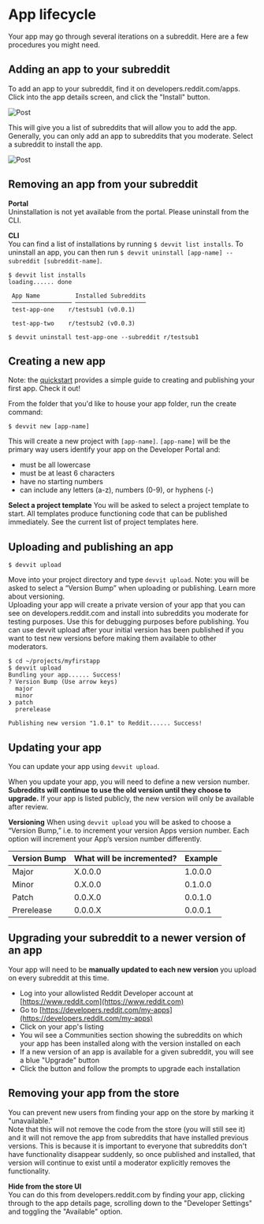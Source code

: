 # App lifecycle

Your app may go through several iterations on a subreddit. Here are a few procedures you might need.

## Adding an app to your subreddit

To add an app to your subreddit, find it on developers.reddit.com/apps. Click into the app details screen, and click the "Install" button.

![Post](./assets/install-app-button.png)

This will give you a list of subreddits that will allow you to add the app. Generally, you can only add an app to subreddits that you moderate. Select a subreddit to install the app.

![Post](./assets/communities-install-list.png)

## Removing an app from your subreddit

**Portal**  
Uninstallation is not yet available from the portal. Please uninstall from the CLI.

**CLI**  
You can find a list of installations by running `$ devvit list installs`. To uninstall an app, you can then run `$ devvit uninstall [app-name] --subreddit [subreddit-name]`.

```
$ devvit list installs
loading...... done

 App Name          Installed Subreddits
 ───────────────── ────────────────────
 test-app-one    r/testsub1 (v0.0.1)

 test-app-two    r/testsub2 (v0.0.3)

$ devvit uninstall test-app-one --subreddit r/testsub1
```

## Creating a new app

Note: the [quickstart](./quickstart.mdx) provides a simple guide to creating and publishing your first app. Check it out!

From the folder that you'd like to house your app folder, run the create command:

```
$ devvit new [app-name]
```

This will create a new project with `[app-name]`. `[app-name]` will be the primary way users identify your app on the Developer Portal and:

- must be all lowercase
- must be at least 6 characters
- have no starting numbers
- can include any letters (a-z), numbers (0-9), or hyphens (-)

**Select a project template**
You will be asked to select a project template to start. All templates produce functioning code that can be published immediately. See the current list of project templates here.

## Uploading and publishing an app

```
$ devvit upload
```

Move into your project directory and type `devvit upload`.
Note: you will be asked to select a “Version Bump” when uploading or publishing. Learn more about versioning.  
Uploading your app will create a private version of your app that you can see on developers.reddit.com and install into subreddits you moderate for testing purposes. Use this for debugging purposes before publishing. You can use devvit upload after your initial version has been published if you want to test new versions before making them available to other moderators.

```
$ cd ~/projects/myfirstapp
$ devvit upload
Bundling your app...... Success!
? Version Bump (Use arrow keys)
  major
  minor
❯ patch
  prerelease

Publishing new version "1.0.1" to Reddit...... Success!
```

## Updating your app

You can update your app using `devvit upload`.

When you update your app, you will need to define a new version number. **Subreddits will continue to use the old version until they choose to upgrade.** If your app is listed publicly, the new version will only be available after review.

**Versioning**
When using `devvit upload` you will be asked to choose a “Version Bump,” i.e. to increment your version Apps version number. Each option will increment your App’s version number differently.

| Version Bump | What will be incremented? | Example |
| ------------ | ------------------------- | ------- |
| Major        | X.0.0.0                   | 1.0.0.0 |
| Minor        | 0.X.0.0                   | 0.1.0.0 |
| Patch        | 0.0.X.0                   | 0.0.1.0 |
| Prerelease   | 0.0.0.X                   | 0.0.0.1 |

## Upgrading your subreddit to a newer version of an app

Your app will need to be **manually updated to each new version** you upload on every subreddit at this time.

- Log into your allowlisted Reddit Developer account at [https://www.reddit.com](https://www.reddit.com)
- Go to [https://developers.reddit.com/my-apps](https://developers.reddit.com/my-apps)
- Click on your app's listing
- You wil see a Communities section showing the subreddits on which your app has been installed along with the version installed on each
- If a new version of an app is available for a given subreddit, you will see a blue "Upgrade" button
- Click the button and follow the prompts to upgrade each installation

## Removing your app from the store

You can prevent new users from finding your app on the store by marking it "unavailable."  
Note that this will not remove the code from the store (you will still see it) and it will not remove the app from subreddits that have installed previous versions. This is because it is important to everyone that subreddits don't have functionality disappear suddenly, so once published and installed, that version will continue to exist until a moderator explicitly removes the functionality.

**Hide from the store UI**  
You can do this from developers.reddit.com by finding your app, clicking through to the app details page, scrolling down to the "Developer Settings" and toggling the "Available" option.
